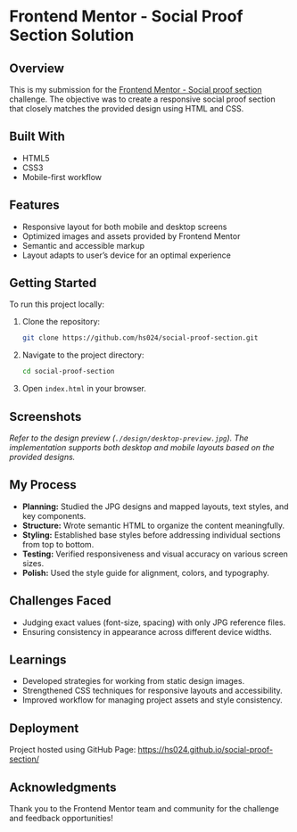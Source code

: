 
# Frontend Mentor - Social Proof Section Solution



## Overview

This is my submission for the [Frontend Mentor - Social proof section](https://www.frontendmentor.io/challenges/social-proof-section-6e0qTv_bA) challenge. The objective was to create a responsive social proof section that closely matches the provided design using HTML and CSS.

## Built With

- HTML5
- CSS3
- Mobile-first workflow

## Features

- Responsive layout for both mobile and desktop screens
- Optimized images and assets provided by Frontend Mentor
- Semantic and accessible markup
- Layout adapts to user’s device for an optimal experience

## Getting Started

To run this project locally:

1. Clone the repository:
   ```bash
   git clone https://github.com/hs024/social-proof-section.git
   ```
2. Navigate to the project directory:
   ```bash
   cd social-proof-section
   ```
3. Open `index.html` in your browser.

## Screenshots

_Refer to the design preview (`./design/desktop-preview.jpg`). The implementation supports both desktop and mobile layouts based on the provided designs._

## My Process

- **Planning:** Studied the JPG designs and mapped layouts, text styles, and key components.
- **Structure:** Wrote semantic HTML to organize the content meaningfully.
- **Styling:** Established base styles before addressing individual sections from top to bottom.
- **Testing:** Verified responsiveness and visual accuracy on various screen sizes.
- **Polish:** Used the style guide for alignment, colors, and typography.

## Challenges Faced

- Judging exact values (font-size, spacing) with only JPG reference files.
- Ensuring consistency in appearance across different device widths.

## Learnings

- Developed strategies for working from static design images.
- Strengthened CSS techniques for responsive layouts and accessibility.
- Improved workflow for managing project assets and style consistency.

## Deployment

Project hosted using GitHub Page:
https://hs024.github.io/social-proof-section/

## Acknowledgments

Thank you to the Frontend Mentor team and community for the challenge and feedback opportunities!

